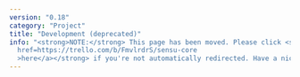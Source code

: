 ```yaml
---
version: "0.18"
category: "Project"
title: "Development (deprecated)"
info: "<strong>NOTE:</strong> This page has been moved. Please click <strong><a
  href=https://trello.com/b/FmvlrdrS/sensu-core
  >here</a></strong> if you're not automatically redirected. Have a nice day!"
---
```


<meta http-equiv="refresh" content="1;url=https://trello.com/b/FmvlrdrS/sensu-core">
